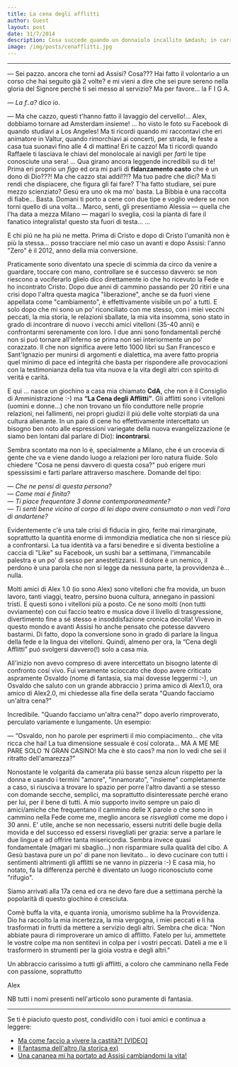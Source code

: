 ```yaml
---
title: La cena degli afflitti
author: Guest
layout: post
date: 31/7/2014
description: Cosa succede quando un donnaiolo incallito &mdash; in carriera  &mdash; che fa la bella vita di Milano incontra Gesù Cristo? Cosa succede quando incomincia a seguire il Signore? E cosa penseranno i suoi amici compagni di movida?! ... nascono le cene degli afflitti  &mdash; tra diavoli e acqua santa  &mdash; bon appétit!
image: /img/posts/cenafflitti.jpg
---
```


---

&mdash;   Sei pazzo. ancora che torni ad Assisi? Cosa??? Hai fatto il volontario a un corso che hai seguito già 2 volte? e mi vieni a dire che sei pure sereno nella gloria del Signore perché ti sei messo al servizio? Ma per favore… la F I G A.
 
&mdash;   *La f..a?*  dico io.
 
&mdash;  Ma che cazzo, questi t'hanno fatto il lavaggio del cervello!... Alex, dobbiamo tornare ad Amsterdam insieme! ... ho visto le foto su Facebook di quando studiavi a Los Angeles! Ma ti ricordi quando mi raccontavi che eri animatore in Valtur, quando rimorchiavi ai concerti, per strada, le feste a casa tua suonavi fino alle 4 di mattina! Eri te cazzo! Ma ti ricordi quando Raffaele ti lasciava le chiavi del monolocale ai navigli per *farti* le tipe conosciute una sera! ... Qua girano ancora leggende incredibili su di te!  Prima eri proprio un *figo* ed ora mi parli di **fidanzamento casto** che è un dono di Dio???! Ma  che cazzo stai addí!?!? Ma tuo padre che dici? Ma ti rendi che dispiacere, che figura gli fai fare? T'ha fatto studiare, sei pure mezzo scienziato? Gesú era uno ok ma mo' basta. La Bibbia è una raccolta di fiabe... Basta. Domani ti porto a cene con due tipe e voglio vedere se non torni quello di una volta... Marco, senti, gli presentiamo Alessia &mdash; quella che l'ha data a mezza Milano &mdash;  magari lo sveglia, così la pianta di fare il fanatico integralista! questo sta fuori di testa... 
...

E chi piú ne ha piú ne metta. Prima di Cristo e dopo di Cristo l'umanità non è più la stessa... posso tracciare nel mio caso un avanti e dopo Assisi: l'anno "Zero" è il 2012, anno della mia conversione.


Praticamente sono diventato una specie di scimmia da circo da venire a guardare, toccare con mano, controllare se é successo davvero: se non riescono a vociferarlo glielo dico direttamente io che ho ricevuto la Fede e ho incontrato Cristo. Dopo due anni di cammino passando per 20 ritiri e una crisi dopo l'altra questa magica "liberazione", anche se da fuori viene appellata come "cambiamento", è effettivamente visibile un po' a tutti. E solo dopo che mi sono un po' riconciliato con me stesso, con i miei vecchi peccati, la mia storia, le relazioni sballate, la mia vita insomma, sono stato in grado di incontrare di nuovo i vecchi amici vitelloni (35-40 anni) e confrontarmi serenamente con loro. I due anni sono fondamentali perché non si puó tornare all'inferno se prima non sei interiormente un po' corazzato. Il che non significa avere letto 1000 libri su San Francesco e Sant'Ignazio per munirsi di argomenti e dialettica, ma avere fatto propria quel minimo di pace ed integritá che basta per rispondere alle provocazioni con la testimonianza della tua vita nuova e la vita degli altri con spirito di veritá e caritá. 


E qui ... nasce un giochino a casa mia chiamato **CdA**,  che non è il Consiglio di Amministrazione :-) ma  **“La Cena degli Afflitti”**. Gli afflitti sono i vitelloni (uomini e donne...) che non trovano un filo conduttore nelle proprie relazioni, nei fallimenti, nei propri giudizi il piú delle volte storpiati da una cultura alienante. In un paio di cene ho effettivamente intercettato un bisogno ben noto alle espressioni variegate della nuova evangelizzazione (e siamo ben lontani dal parlare di Dio): **incontrarsi**. 

Sembra scontato ma non lo è, specialmente a Milano, che é un crocevia di gente che va e viene dando luogo a relazioni per loro natura fluide. Solo chiedere "Cosa ne pensi davvero di questa cosa?" può erigere muri spessissimi e farti parlare attraverso maschere. Domande del tipo:

&mdash; *Che ne pensi di questa persona?* <br>
&mdash; *Come mai é finita?*  <br>
&mdash; *Ti piace frequentare 3 donne contemporaneamente?*  <br>
&mdash; *Ti senti bene vicino al corpo di lei dopo avere consumato o non vedi l'ora di andartene?* 

Evidentemente c'è una tale crisi di fiducia in giro, ferite mai rimarginate, soprattutto la quantità enorme di immondizia mediatica che non si riesce più a confrontarsi. La tua identità va a farsi benedire e si diventa bestioline a caccia di "Like" su Facebook, un sushi bar a settimana, l'immancabile palestra e un po' di sesso per anestetizzarsi. Il dolore è un nemico, il perdono è una parola che non si legge da nessuna parte, la provvidenza è... nulla.

Molti amici di Alex 1.0 (io sono Alex) sono vitelloni che fra movida, un buon lavoro, tanti viaggi, teatro, persino buona cultura, annegano in passioni tristi. E questi sono i vitelloni più a posto. Ce ne sono molti (non tutti ovviamente) con cui faccio teatro e musica dove il livello di trasgressione, divertimento fine a sé stesso e insoddisfazione cronica decolla! Vivevo in questo mondo e avanti Assisi ho anche pensato che potesse davvero bastarmi. Di fatto, dopo la conversione sono in grado di parlare la lingua della fede e la lingua dei vitelloni. Quindi, almeno per ora, la “Cena degli Afflitti” puó svolgersi davvero(!) solo a casa mia. 

All'inizio non avevo compreso di avere intercettato un bisogno latente di confronto cosí vivo. Fui veramente scioccato che dopo avere criticato aspramente Osvaldo (nome di fantasia, sia mai dovesse leggermi :-), un  Osvaldo che saluto con un grande abbraccio ) prima amico di Alex1.0, ora amico di Alex2.0, mi chiedesse alla fine della serata "Quando facciamo un'altra cena?" 

Incredibile. "Quando facciamo un'altra cena?" dopo averlo rimproverato, perculato variamente e lungamente. Un esempio: 

&mdash; “Osvaldo, non ho parole per esprimerti il mio compiacimento... che vita ricca che hai! La tua dimensione sessuale é cosí colorata…  MA A ME ME PARE SOLO ‘N GRAN CASINO! Ma che è sto caos? ma non lo vedi che sei il ritratto dell'amarezza?”

 Nonostante le volgaritá da camerata piú basse senza alcun rispetto per la donna e usando i termini "amore", "innamorato", "insieme" completamente a caso, si riusciva a trovare lo spazio per porre l'altro davanti a se stesso con domande secche, semplici, ma soprattutto disinteressate perché erano per lui, per il bene di tutti. A mio supporto invito sempre un paio di amici/amiche che frequentano il cammino delle X parole o che sono in cammino nella Fede come me, meglio ancora se *risvegliati* come me dopo i 30 anni. E' utile, anche se non necessario, essersi nutriti delle bugie della movida e del successo ed essersi risvegliati per grazia: serve a parlare le due lingue e ad offrire tanta misericordia. Sembra invece quasi fondamentale (magari mi sbaglio...) non risparmiare sulla qualità del cibo. A Gesù bastava pure un po' di pane non lievitato... io devo cucinare con tutti i sentimenti altrimenti gli afflitti se ne vanno in pizzeria :-) E casa mia, ho notato, fa la differenza perchè è diventato un luogo riconosciuto come "rifugio".

Siamo arrivati alla 17a cena ed ora ne devo fare due a settimana perchè la popolarità di questo giochino é cresciuta. 

Comè buffa la vita, e quanta ironia, umorismo sublime ha la Provvidenza. Dio ha raccolto la mia incertezza, la mia vergogna, i miei peccati e li ha trasformati in frutti da mettere a servizio degli altri. Sembra che dica: "Non abbiate paura di rimproverare un amico di afflitto. Fatelo per lui, ammettete le vostre colpe ma non sentitevi in colpa per i vostri peccati. Dateli a me e  li trasformerò in strumenti per la gioia vostra e degli altri." 

Un abbraccio carissimo a tutti gli afflitti, a coloro che camminano nella Fede con passione, soprattutto 

Alex

NB tutti i nomi presenti nell'articolo sono puramente di fantasia.

---

Se ti è piaciuto questo post, condividilo con i tuoi amici e continua a leggere:

- [Ma come faccio a vivere la castità?! [VIDEO]](http://5p2p.it/2014/01/21/ma-come-vivere-la-castita.html)
- [Il fantasma dell'altro (la storica ex)](http://5p2p.it/2014/02/03/il-fantasma-dell-altro.html)
- [Una cananea mi ha portato ad Assisi cambiandomi la vita!](http://5p2p.it/2013/07/03/una-cananea-assisi.html)
